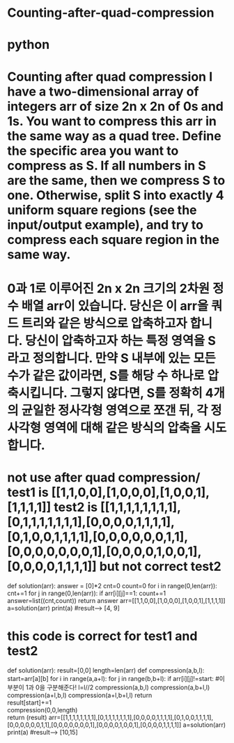 # Counting-after-quad-compression
# python
# Counting after quad compression I have a two-dimensional array of integers arr of size 2n x 2n of 0s and 1s. You want to compress this arr in the same way as a quad tree. Define the specific area you want to compress as S. If all numbers in S are the same, then we compress S to one. Otherwise, split S into exactly 4 uniform square regions (see the input/output example), and try to compress each square region in the same way. 
# 0과 1로 이루어진 2n x 2n 크기의 2차원 정수 배열 arr이 있습니다. 당신은 이 arr을 쿼드 트리와 같은 방식으로 압축하고자 합니다. 당신이 압축하고자 하는 특정 영역을 S라고 정의합니다. 만약 S 내부에 있는 모든 수가 같은 값이라면, S를 해당 수 하나로 압축시킵니다. 그렇지 않다면, S를 정확히 4개의 균일한 정사각형 영역으로 쪼갠 뒤, 각 정사각형 영역에 대해 같은 방식의 압축을 시도합니다.
# not use after quad compression/ test1 is [[1,1,0,0],[1,0,0,0],[1,0,0,1],[1,1,1,1]] test2 is [[1,1,1,1,1,1,1,1],[0,1,1,1,1,1,1,1],[0,0,0,0,1,1,1,1],[0,1,0,0,1,1,1,1],[0,0,0,0,0,0,1,1],[0,0,0,0,0,0,0,1],[0,0,0,0,1,0,0,1],[0,0,0,0,1,1,1,1]] but not correct test2
def solution(arr):
    answer = [0]*2
    cnt=0
    count=0
    for i in range(0,len(arr)):
        cnt+=1
        for j in range(0,len(arr)):
            if arr[i][j]==1:
                count+=1
    answer=list((cnt,count))
    return answer
arr=[[1,1,0,0],[1,0,0,0],[1,0,0,1],[1,1,1,1]]
a=solution(arr)
print(a)
#result--> [4, 9]
# this code is correct for test1 and test2
def solution(arr):
    result=[0,0]
    length=len(arr)
    def compression(a,b,l):
        start=arr[a][b]
        for i in range(a,a+l):
            for j in range(b,b+l):
                if arr[i][j]!=start: #이부분이 1과 0을 구분해준다!
                    l=l//2
                    compression(a,b,l)
                    compression(a,b+l,l)
                    compression(a+l,b,l)
                    compression(a+l,b+l,l)
                    return       
        result[start]+=1       
    compression(0,0,length)  
    return (result)
arr=[[1,1,1,1,1,1,1,1],[0,1,1,1,1,1,1,1],[0,0,0,0,1,1,1,1],[0,1,0,0,1,1,1,1],[0,0,0,0,0,0,1,1],[0,0,0,0,0,0,0,1],[0,0,0,0,1,0,0,1],[0,0,0,0,1,1,1,1]]
a=solution(arr)
print(a)
#result--> [10,15]
